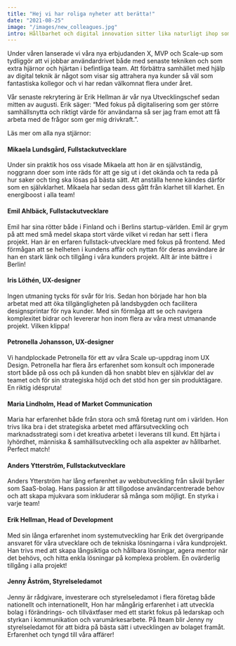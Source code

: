 ```yaml
---
title: "Hej vi har roliga nyheter att berätta!"
date: "2021-08-25"
image: "/images/new_colleagues.jpg"
intro: Hållbarhet och digital innovation sitter lika naturligt ihop som Batman och Robin
---
```


Under våren lanserade vi våra nya erbjudanden X, MVP och Scale-up som tydliggör att vi jobbar användardrivet både med senaste tekniken och som extra hjärnor och hjärtan i befintliga team. Att förbättra samhället med hjälp av digital teknik är något som visar sig attrahera nya kunder så väl som fantastiska kollegor och vi har redan välkomnat flera under året.

Vår senaste rekrytering är Erik Hellman är vår nya Utvecklingschef sedan mitten av augusti. Erik säger: “Med fokus på digitalisering som ger större samhällsnytta och riktigt värde för användarna så ser jag fram emot att få arbeta med de frågor som ger mig drivkraft.”. 

Läs mer om alla nya stjärnor:

#### Mikaela Lundsgård, Fullstackutvecklare

Under sin praktik hos oss visade Mikaela att hon är en självständig, noggrann doer som inte räds för att ge sig ut i det okända och ta reda på hur saker och ting ska lösas på bästa sätt. Att anställa henne kändes därför som en självklarhet. Mikaela har sedan dess gått från klarhet till klarhet. En energiboost i alla team!

#### Emil Ahlbäck, Fullstackutvecklare

Emil har sina rötter både i Finland och i Berlins startup-världen. Emil är grym på att med små medel skapa stort värde vilket vi redan har sett i flera projekt. Han är en erfaren fullstack-utvecklare med fokus på frontend. Med förmågan att se helheten i kundens affär och nyttan för deras användare är han en stark länk och tillgång i våra kunders projekt. Allt är inte bättre i Berlin!

#### Iris Löthén, UX-designer

Ingen utmaning tycks för svår för Iris. Sedan hon började har hon bla arbetat med att öka tillgängligheten på landsbygden och facilitera designsprintar för nya kunder. Med sin förmåga att se och navigera komplexitet bidrar och levererar hon inom flera av våra mest utmanande projekt. Vilken klippa!

#### Petronella Johansson, UX-designer

Vi handplockade Petronella för ett av våra Scale up-uppdrag inom UX Design. Petronella har flera års erfarenhet som konsult och imponerade stort både på oss och på kunden då hon snabbt blev en självklar del av teamet och för sin strategiska höjd och det stöd hon ger sin produktägare. En riktig idéspruta!

#### Maria Lindholm, Head of Market Communication

Maria har erfarenhet både från stora och små företag runt om i världen. Hon trivs lika bra i det strategiska arbetet med affärsutveckling och marknadsstrategi som i det kreativa arbetet i leverans till kund. Ett hjärta i lyhördhet, människa & samhällsutveckling och alla aspekter av hållbarhet. Perfect match!

#### Anders Ytterström, Fullstackutvecklare

Anders Ytterström har lång erfarenhet av webbutveckling från såväl byråer som SaaS-bolag. Hans passion är att tillgodose användarcentrerade behov och att skapa mjukvara som inkluderar så många som möjligt. En styrka i varje team!

#### Erik Hellman, Head of Development

Med sin långa erfarenhet inom systemutveckling har Erik det övergripande ansvaret för våra utvecklare och de tekniska lösningarna i våra kundprojekt. Han trivs med att skapa långsiktiga och hållbara lösningar, agera mentor när det behövs, och hitta enkla lösningar på komplexa problem. En ovärderlig tillgång i alla projekt!

#### Jenny Åström, Styrelseledamot

Jenny är rådgivare, investerare och styrelseledamot i flera företag både nationellt och internationellt, Hon har mångårig erfarenhet i att utveckla bolag i förändrings- och tillväxtfaser med ett starkt fokus på ledarskap och styrkan i kommunikation och varumärkesarbete. På Iteam blir Jenny ny styrelseledamot för att bidra på bästa sätt i utvecklingen av bolaget framåt. Erfarenhet och tyngd till våra affärer!